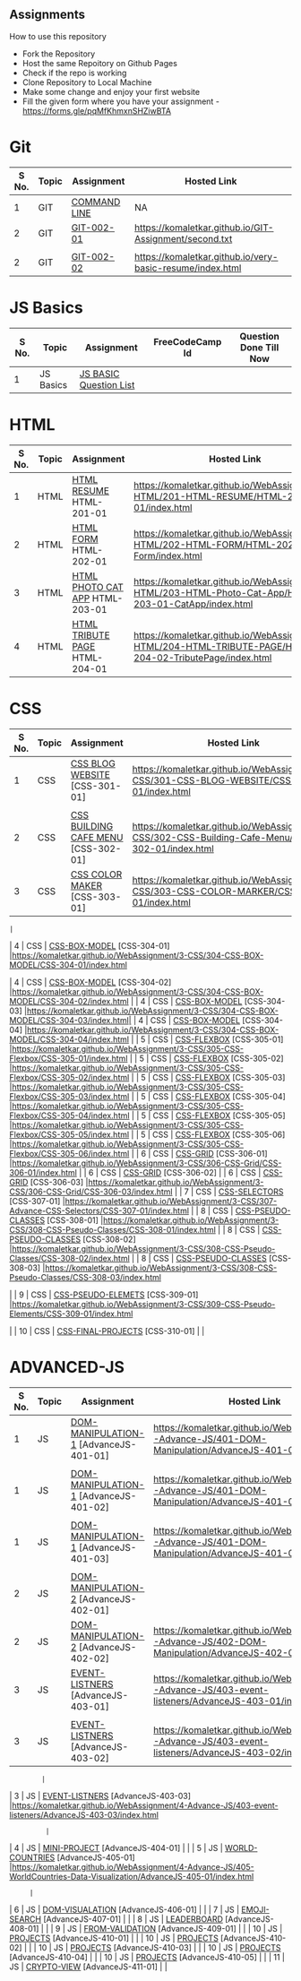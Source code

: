 ## Assignments

How to use this repository

- Fork the Repository
- Host the same Repoitory on Github Pages
- Check if the repo is working
- Clone Repository to Local Machine
- Make some change and enjoy your first website
- Fill the given form where you have your assignment - https://forms.gle/pqMfKhmxnSHZiwBTA

# Git

| S No. | Topic | Assignment                                   | Hosted Link |
| ----- | ----- | -------------------------------------------- | ----------- |
| 1     | GIT   | [COMMAND LINE](./0-Git/GIT-001-COMMANDLINE/) | NA          |
| 2     | GIT   | [GIT-002-01](./0-Git/GIT-002-GIT-PRACTICE/)  |https://komaletkar.github.io/GIT-Assignment/second.txt
        |
| 2     | GIT   | [GIT-002-02](./0-Git/GIT-002-GIT-PRACTICE/)  |https://komaletkar.github.io/very-basic-resume/index.html|

# JS Basics

| S No. | Topic     | Assignment                               | FreeCodeCamp Id | Question Done Till Now |
| ----- | --------- | ---------------------------------------- | --------------- | ---------------------- |
| 1     | JS Basics | [JS BASIC Question List](./1-JS-BASICS/) |                 |                        |

# HTML

| S No. | Topic | Assignment                                                         | Hosted Link |
| ----- | ----- | ------------------------------------------------------------------ | ----------- |
| 1     | HTML  | [HTML RESUME](./2-HTML/201-HTML-RESUME) HTML-201-01                |https://komaletkar.github.io/WebAssignment/2-HTML/201-HTML-RESUME/HTML-201-01/index.html|
| 2     | HTML  | [HTML FORM](./2-HTML/202-HTML-FORM/) HTML-202-01                   |https://komaletkar.github.io/WebAssignment/2-HTML/202-HTML-FORM/HTML-202-02-Form/index.html
| 3     | HTML  | [HTML PHOTO CAT APP](./2-HTML/203-HTML-Photo-Cat-App/) HTML-203-01 |https://komaletkar.github.io/WebAssignment/2-HTML/203-HTML-Photo-Cat-App/HTML-203-01-CatApp/index.html      |
| 4     | HTML  | [HTML TRIBUTE PAGE](./2-HTML/204-HTML-TRIBUTE-PAGE/) HTML-204-01   |https://komaletkar.github.io/WebAssignment/2-HTML/204-HTML-TRIBUTE-PAGE/HTML-204-02-TributePage/index.html        |

# CSS

| S No. | Topic | Assignment                                                                 | Hosted Link |
| ----- | ----- | -------------------------------------------------------------------------- | ----------- |
| 1     | CSS   | [CSS BLOG WEBSITE](./3-CSS/301-CSS-BLOG-WEBSITE/) [CSS-301-01]             |https://komaletkar.github.io/WebAssignment/3-CSS/301-CSS-BLOG-WEBSITE/CSS-301-01/index.html
    |
| 2     | CSS   | [CSS BUILDING CAFE MENU](./3-CSS/302-CSS-Building-Cafe-Menu/) [CSS-302-01] |https://komaletkar.github.io/WebAssignment/3-CSS/302-CSS-Building-Cafe-Menu/CSS-302-01/index.html        |
| 3     | CSS   | [CSS COLOR MAKER](./3-CSS/303-CSS-COLOR-MARKER/) [CSS-303-01]              |https://komaletkar.github.io/WebAssignment/3-CSS/303-CSS-COLOR-MARKER/CSS-303-01/index.html

    |
| 4     | CSS   | [CSS-BOX-MODEL](./3-CSS/304-CSS-BOX-MODEL/) [CSS-304-01]                   |https://komaletkar.github.io/WebAssignment/3-CSS/304-CSS-BOX-MODEL/CSS-304-01/index.html

| 4     | CSS   | [CSS-BOX-MODEL](./3-CSS/304-CSS-BOX-MODEL/) [CSS-304-02]                   |https://komaletkar.github.io/WebAssignment/3-CSS/304-CSS-BOX-MODEL/CSS-304-02/index.html    |
| 4     | CSS   | [CSS-BOX-MODEL](./3-CSS/304-CSS-BOX-MODEL/) [CSS-304-03]                   |https://komaletkar.github.io/WebAssignment/3-CSS/304-CSS-BOX-MODEL/CSS-304-03/index.html|
| 4     | CSS   | [CSS-BOX-MODEL](./3-CSS/304-CSS-BOX-MODEL/) [CSS-304-04]                   |https://komaletkar.github.io/WebAssignment/3-CSS/304-CSS-BOX-MODEL/CSS-304-04/index.html |
| 5     | CSS   | [CSS-FLEXBOX](./3-CSS/305-CSS-Flexbox/) [CSS-305-01]                       |https://komaletkar.github.io/WebAssignment/3-CSS/305-CSS-Flexbox/CSS-305-01/index.html
     |
| 5     | CSS   | [CSS-FLEXBOX](./3-CSS/305-CSS-Flexbox/) [CSS-305-02]                       |https://komaletkar.github.io/WebAssignment/3-CSS/305-CSS-Flexbox/CSS-305-02/index.html
  |
| 5     | CSS   | [CSS-FLEXBOX](./3-CSS/305-CSS-Flexbox/) [CSS-305-03]                       |https://komaletkar.github.io/WebAssignment/3-CSS/305-CSS-Flexbox/CSS-305-03/index.html
             |
| 5     | CSS   | [CSS-FLEXBOX](./3-CSS/305-CSS-Flexbox/) [CSS-305-04]                       |https://komaletkar.github.io/WebAssignment/3-CSS/305-CSS-Flexbox/CSS-305-04/index.html
    |
| 5     | CSS   | [CSS-FLEXBOX](./3-CSS/305-CSS-Flexbox/) [CSS-305-05]                       |https://komaletkar.github.io/WebAssignment/3-CSS/305-CSS-Flexbox/CSS-305-05/index.html           |
| 5     | CSS   | [CSS-FLEXBOX](./3-CSS/305-CSS-Flexbox/) [CSS-305-06]                       |https://komaletkar.github.io/WebAssignment/3-CSS/305-CSS-Flexbox/CSS-305-06/index.html    |
| 6     | CSS   | [CSS-GRID](./3-CSS/306-CSS-Grid/) [CSS-306-01]                             |https://komaletkar.github.io/WebAssignment/3-CSS/306-CSS-Grid/CSS-306-01/index.html     |
| 6     | CSS   | [CSS-GRID](./3-CSS/306-CSS-Grid/) [CSS-306-02]                             |
| 6     | CSS   | [CSS-GRID](./3-CSS/306-CSS-Grid/) [CSS-306-03]                             |https://komaletkar.github.io/WebAssignment/3-CSS/306-CSS-Grid/CSS-306-03/index.html           |
| 7     | CSS   | [CSS-SELECTORS](./3-CSS/307-Advance-CSS-Selectors/) [CSS-307-01]           |https://komaletkar.github.io/WebAssignment/3-CSS/307-Advance-CSS-Selectors/CSS-307-01/index.html      |
| 8     | CSS   | [CSS-PSEUDO-CLASSES](./3-CSS/308-CSS-Pseudo-Classes/) [CSS-308-01]         |https://komaletkar.github.io/WebAssignment/3-CSS/308-CSS-Pseudo-Classes/CSS-308-01/index.html
          |
| 8     | CSS   | [CSS-PSEUDO-CLASSES](./3-CSS/308-CSS-Pseudo-Classes/) [CSS-308-02]         |https://komaletkar.github.io/WebAssignment/3-CSS/308-CSS-Pseudo-Classes/CSS-308-02/index.html
         |
| 8     | CSS   | [CSS-PSEUDO-CLASSES](./3-CSS/308-CSS-Pseudo-Classes/) [CSS-308-03]         |https://komaletkar.github.io/WebAssignment/3-CSS/308-CSS-Pseudo-Classes/CSS-308-03/index.html

  |
| 9     | CSS   | [CSS-PSEUDO-ELEMETS](./3-CSS/309-CSS-Pseudo-Elements/) [CSS-309-01]        |https://komaletkar.github.io/WebAssignment/3-CSS/309-CSS-Pseudo-Elements/CSS-309-01/index.html

 |
| 10    | CSS   | [CSS-FINAL-PROJECTS](./3-CSS/310-Final-MCT-Projects/) [CSS-310-01]         |             |

# ADVANCED-JS

| S No. | Topic | Assignment                                                                                  | Hosted Link |
| ----- | ----- | ------------------------------------------------------------------------------------------- | ----------- |
| 1     | JS    | [DOM-MANIPULATION-1](./4-Advance-JS/401-DOM-Manipulation/) [AdvanceJS-401-01]               |https://komaletkar.github.io/WebAssignment/4-Advance-JS/401-DOM-Manipulation/AdvanceJS-401-01/index.html
             |
| 1     | JS    | [DOM-MANIPULATION-1](./4-Advance-JS/401-DOM-Manipulation/) [AdvanceJS-401-02]               |https://komaletkar.github.io/WebAssignment/4-Advance-JS/401-DOM-Manipulation/AdvanceJS-401-02/index.html
      |
| 1     | JS    | [DOM-MANIPULATION-1](./4-Advance-JS/401-DOM-Manipulation/) [AdvanceJS-401-03]               |https://komaletkar.github.io/WebAssignment/4-Advance-JS/401-DOM-Manipulation/AdvanceJS-401-03/index.html
       |
| 2     | JS    | [DOM-MANIPULATION-2](./4-Advance-JS/402-DOM-Manipulation/) [AdvanceJS-402-01]               |             |
| 2     | JS    | [DOM-MANIPULATION-2](./4-Advance-JS/402-DOM-Manipulation/) [AdvanceJS-402-02]               |https://komaletkar.github.io/WebAssignment/4-Advance-JS/402-DOM-Manipulation/AdvanceJS-402-02/index.html|
| 3     | JS    | [EVENT-LISTNERS](./4-Advance-JS/403-Event-Listeners/) [AdvanceJS-403-01]                    |https://komaletkar.github.io/WebAssignment/4-Advance-JS/403-event-listeners/AdvanceJS-403-01/index.html
          |
| 3     | JS    | [EVENT-LISTNERS](./4-Advance-JS/403-Event-Listeners/) [AdvanceJS-403-02]                    |https://komaletkar.github.io/WebAssignment/4-Advance-JS/403-event-listeners/AdvanceJS-403-02/index.html


            |
| 3     | JS    | [EVENT-LISTNERS](./4-Advance-JS/403-Event-Listeners/) [AdvanceJS-403-03]                    |https://komaletkar.github.io/WebAssignment/4-Advance-JS/403-event-listeners/AdvanceJS-403-03/index.html

             |
| 4     | JS    | [MINI-PROJECT](./4-Advance-JS/404-Mini-Project-Solar%20System/) [AdvanceJS-404-01]          |             |
| 5     | JS    | [WORLD-COUNTRIES](./4-Advance-JS/405-WorldCountries-Data-Visualization/) [AdvanceJS-405-01] |https://komaletkar.github.io/WebAssignment/4-Advance-JS/405-WorldCountries-Data-Visualization/AdvanceJS-405-01/index.html


         |
| 6     | JS    | [DOM-VISUALATION](./4-Advance-JS/406-Data-visualization/) [AdvanceJS-406-01]                |             |
| 7     | JS    | [EMOJI-SEARCH](./4-Advance-JS/407-Emoji-search/) [AdvanceJS-407-01]                         |             |
| 8     | JS    | [LEADERBOARD](./4-Advance-JS/408-leaderboard/) [AdvanceJS-408-01]                           |             |
| 9     | JS    | [FROM-VALIDATION](./4-Advance-JS/409-form-validation/) [AdvanceJS-409-01]                   |             |
| 10    | JS    | [PROJECTS](./4-Advance-JS/410-Projects/) [AdvanceJS-410-01]                                 |             |
| 10    | JS    | [PROJECTS](./4-Advance-JS/410-Projects/) [AdvanceJS-410-02]                                 |             |
| 10    | JS    | [PROJECTS](./4-Advance-JS/410-Projects/) [AdvanceJS-410-03]                                 |             |
| 10    | JS    | [PROJECTS](./4-Advance-JS/410-Projects/) [AdvanceJS-410-04]                                 |             |
| 10    | JS    | [PROJECTS](./4-Advance-JS/410-Projects/) [AdvanceJS-410-05]                                 |             |
| 11    | JS    | [CRYPTO-VIEW](./4-Advance-JS/411-crypto-view/) [AdvanceJS-411-01]                           |             |

